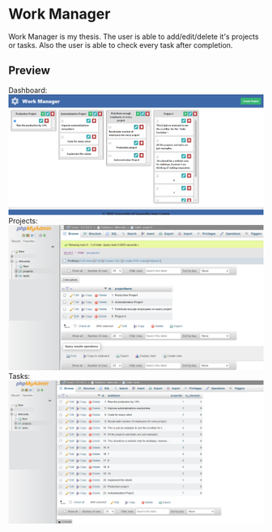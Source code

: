 # Work Manager
Work Manager is my thesis. The user is able to add/edit/delete it's projects or tasks. Also the user is able to check every task after completion.

## Preview
Dashboard:   
![Dashboard](https://github.com/laurentiucozma12/Work-Manager-Thesis/blob/master/projectPreview/dashboard.png)    
Projects:    
![Projects](https://github.com/laurentiucozma12/Work-Manager-Thesis/blob/master/projectPreview/database_projects.png)     
Tasks:             
![Tasks](https://github.com/laurentiucozma12/Work-Manager-Thesis/blob/master/projectPreview/database_tasks.png)           